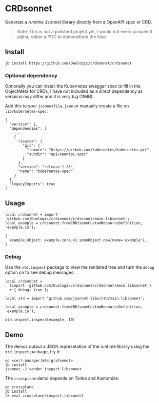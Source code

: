 # CRDsonnet

Generate a *runtime* Jsonnet library directly from a OpenAPI spec or CRD.

> Note: This is not a polished project yet, I would not even consider it alpha, rather a
> POC to demonstrate the idea.

## Install

```console
jb install https://github.com/Duologic/crdsonnet/crdsonnet
```

### Optional dependency

Optionally you can install the Kubernetes swagger spec to fill in the ObjectMeta for CRDs,
I have not included as a direct dependency as versions may differ and it is very big
(11MB). 

Add this to your `jsonnetfile.json` or manually create a file on `lib/kubernetes-spec`:

```
{
  "version": 1,
  "dependencies": [
    ...
    {
      "source": {
        "git": {
          "remote": "https://github.com/kubernetes/kubernetes.git",
          "subdir": "api/openapi-spec"
        }
      },
      "version": "release-1.23",
      "name": "kubernetes-spec"
    }
  ],
  "legacyImports": true
}
```

## Usage

```jsonnet
local crdsonnet = import 'github.com/Duologic/crdsonnet/crdsonnet/main.libsonnet';
local example = crdsonnet.fromCRD(someCustomResourceDefinition, 'example.io');

{
  example_object: example.core.v1.someObject.new(name='example'),
}
```

### Debug

Use the `xtd.inspect` package to view the rendered tree and turn the `debug` option on to
see debug messages:

```jsonnet
local crdsonnet =
  (import 'github.com/Duologic/crdsonnet/crdsonnet/main.libsonnet')
  + { debug: true };

local xtd = import 'github.com/jsonnet-libs/xtd/main.libsonnet';

local example = crdsonnet.fromCRD(someCustomResourceDefinition, 'example.io');

xtd.inspect.inspect(example, 10)
```

## Demo

The demos output a JSON represetation of the runtime library using the `xtd.inspect`
package, try it:

```
cd <cert-manager|k8s|grafonnet>
jb install
jsonnet -J vendor inspect.libsonnet
```

The `crossplane` demo depends on Tanka and Kustomize:

```
cd crossplane
jb install
tk eval crossplane/inspect.libsonnet
```
